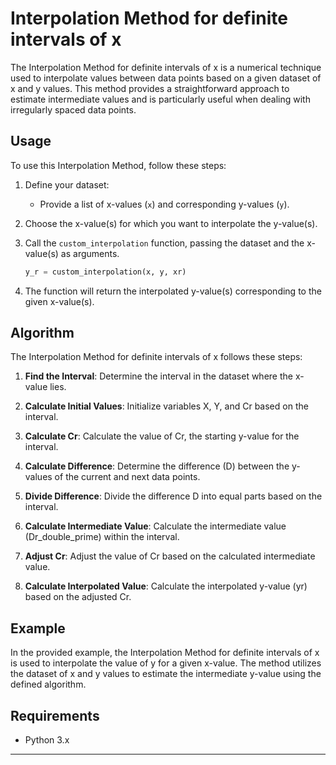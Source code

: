 # Interpolation Method for definite intervals of x

The Interpolation Method for definite intervals of x is a numerical technique used to interpolate values between data points based on a given dataset of x and y values. This method provides a straightforward approach to estimate intermediate values and is particularly useful when dealing with irregularly spaced data points.

## Usage

To use this Interpolation Method, follow these steps:

1. Define your dataset:
   - Provide a list of x-values (`x`) and corresponding y-values (`y`).

2. Choose the x-value(s) for which you want to interpolate the y-value(s).
   
3. Call the `custom_interpolation` function, passing the dataset and the x-value(s) as arguments.
   ```python
   y_r = custom_interpolation(x, y, xr)
   ```
4. The function will return the interpolated y-value(s) corresponding to the given x-value(s).

## Algorithm

The Interpolation Method for definite intervals of x follows these steps:

1. **Find the Interval**: Determine the interval in the dataset where the x-value lies.

2. **Calculate Initial Values**: Initialize variables X, Y, and Cr based on the interval.

3. **Calculate Cr**: Calculate the value of Cr, the starting y-value for the interval.

4. **Calculate Difference**: Determine the difference (D) between the y-values of the current and next data points.

5. **Divide Difference**: Divide the difference D into equal parts based on the interval.

6. **Calculate Intermediate Value**: Calculate the intermediate value (Dr_double_prime) within the interval.

7. **Adjust Cr**: Adjust the value of Cr based on the calculated intermediate value.

8. **Calculate Interpolated Value**: Calculate the interpolated y-value (yr) based on the adjusted Cr.

## Example

In the provided example, the Interpolation Method for definite intervals of x is used to interpolate the value of y for a given x-value. The method utilizes the dataset of x and y values to estimate the intermediate y-value using the defined algorithm.

## Requirements

- Python 3.x

---

